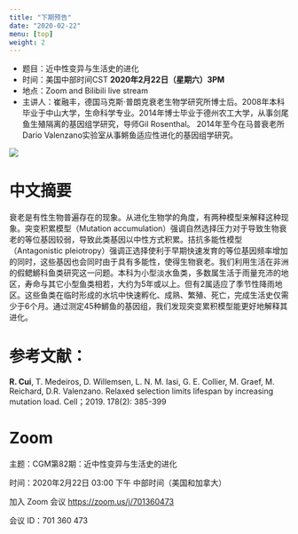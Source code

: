 ```yaml
---
title: "下期预告"
date: "2020-02-22"
menu: [top]
weight: 2
---
```

- 题目：近中性变异与生活史的进化
- 时间：美国中部时间CST **2020年2月22日（星期六）3PM** 
- 地点：Zoom and Bilibili live stream
- 主讲人：崔融丰，德国马克斯·普朗克衰老生物学研究所博士后。2008年本科毕业于中山大学，生命科学专业。2014年博士毕业于德州农工大学，从事剑尾鱼生殖隔离的基因组学研究，导师Gil Rosenthal。 2014年至今在马普衰老所Dario Valenzano实验室从事鳉鱼适应性进化的基因组学研究。

![](https://i.imgur.com/8Ju777l.png)

# 中文摘要

衰老是有性生物普遍存在的现象。从进化生物学的角度，有两种模型来解释这种现象。突变积累模型（Mutation accumulation）强调自然选择压力对于导致生物衰老的等位基因较弱，导致此类基因以中性方式积累。拮抗多能性模型（Antagonistic pleiotropy）强调正选择使利于早期快速发育的等位基因频率增加的同时，这些基因也会同时由于具有多能性，使得生物衰老。我们利用生活在非洲的假鳃鱂科鱼类研究这一问题。本科为小型淡水鱼类，多数属生活于雨量充沛的地区，寿命与其它小型鱼类相若，大约为5年或以上。但有2属适应了季节性降雨地区。这些鱼类在临时形成的水坑中快速孵化、成熟、繁殖、死亡，完成生活史仅需少于6个月。通过测定45种鱂鱼的基因组，我们发现突变累积模型能更好地解释其进化。

# 参考文献：

**R. Cui**, T. Medeiros, D. Willemsen, L. N. M. Iasi, G. E. Collier, M. Graef, M. Reichard, D.R. Valenzano. Relaxed selection limits lifespan by increasing mutation load. Cell；2019. 178(2): 385-399


# Zoom
主题：CGM第82期：近中性变异与生活史的进化

时间：2020年2月22日 03:00 下午 中部时间（美国和加拿大）

加入 Zoom 会议
https://zoom.us/j/701360473

会议 ID：701 360 473

